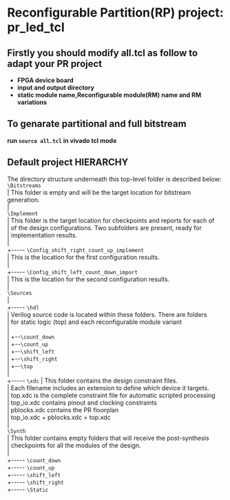 # Reconfigurable Partition(RP) project: pr_led_tcl
## Firstly you should modify all.tcl as follow to adapt your PR project
* **FPGA device board**
* **input and output directory**
* **static module name,Reconfigurable module(RM) name and RM variations**
## To genarate partitional and full bitstream
**run `source all.tcl` in vivado tcl mode**

## Default project HIERARCHY
The directory structure underneath this top-level folder is described below:  
 `\Bitstreams`  
  |   This folder is empty and will be the target location for bitstream generation.  
  |  
 `\Implement`  
  |   This folder is the target location for checkpoints and reports for each of  
  |   of the design configurations.  Two subfolders are present, ready for   
  |   implementation results.  
  |  
  +-----  `\Config_shift_right_count_up_implement`  
  |        This is the location for the first configuration results.  
  |  
  +-----  `\Config_shift_left_count_down_import`  
  |        This is the location for the second configuration results.  
  |  
  `\Sources`  
  |  
  +-----  `\hdl`  
  |       Verilog source code is located within these folders.  There are folders  
  |       for static logic (top) and each reconfigurable module variant  
  |  
  |           +--`\count_down`  
  |           +--`\count_up`  
  |           +--`\shift_left`  
  |           +--`\shift_right`  
  |           +--`\top`  
  |  
  +-----  `\xdc`
  |        This folder contains the design constraint files.  
  |        Each filename includes an extension to define which device it targets.  
  |           top.xdc is the complete constraint file for automatic scripted processing  
  |           top_io.xdc contains pinout and clocking constraints  
  |           pblocks.xdc contains the PR floorplan  
  |           top_io.xdc + pblocks.xdc = top.xdc  
  |  
  `\Synth`  
  |   This folder contains empty folders that will receive the post-synthesis  
  |   checkpoints for all the modules of the design.  
  |  
  +-----  `\count_down`  
  +-----  `\count_up`  
  +-----  `\shift_left`  
  +-----  `\shift_right`  
  +-----  `\Static`
